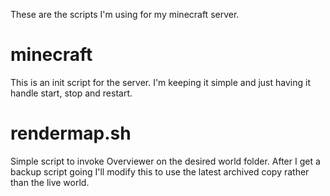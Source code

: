 These are the scripts I'm using for my minecraft server.

# minecraft
This is an init script for the server. I'm keeping it simple and just having it handle start, stop and restart.

# rendermap.sh
Simple script to invoke Overviewer on the desired world folder. After I get a backup script going I'll modify this to use the latest archived copy rather than the live world.